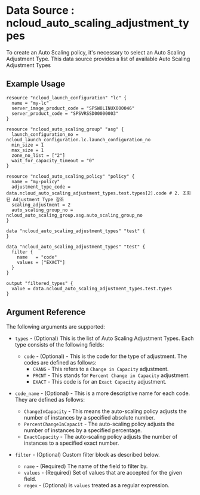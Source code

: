 # Data Source : ncloud_auto_scaling_adjustment_types
To create an Auto Scaling policy, it's necessary to select an Auto Scaling Adjustment Type. This data source provides a list of available Auto Scaling Adjustment Types


## Example Usage
```hcl
resource "ncloud_launch_configuration" "lc" {
  name = "my-lc"
  server_image_product_code = "SPSW0LINUX000046"
  server_product_code = "SPSVRSSD00000003"
}

resource "ncloud_auto_scaling_group" "asg" {
  launch_configuration_no = ncloud_launch_configuration.lc.launch_configuration_no
  min_size = 1
  max_size = 1
  zone_no_list = ["2"]
  wait_for_capacity_timeout = "0"
}

resource "ncloud_auto_scaling_policy" "policy" {
  name = "my-policy"
  adjustment_type_code = data.ncloud_auto_scaling_adjustment_types.test.types[2].code # 2. 조회된 Adjustment Type 참조
  scaling_adjustment = 2
  auto_scaling_group_no = ncloud_auto_scaling_group.asg.auto_scaling_group_no
}

data "ncloud_auto_scaling_adjustment_types" "test" {
}
```

```hcl
data "ncloud_auto_scaling_adjustment_types" "test" {
  filter {
    name   = "code"
    values = ["EXACT"]
  }
}

output "filtered_types" {
  value = data.ncloud_auto_scaling_adjustment_types.test.types
}
```

## Argument Reference

The following arguments are supported:

* `types` - (Optional) This is the list of Auto Scaling Adjustment Types. Each type consists of the following fields:
    * `code` - (Optional) - This is the code for the type of adjustment. The codes are defined as follows:
        * `CHANG` - This refers to a `Change in Capacity` adjustment.
        * `PRCNT` - This stands for `Percent Change in Capacity` adjustment.
        * `EXACT` - This code is for an `Exact Capacity` adjustment.


* `code_name` - (Optional) - This is a more descriptive name for each code. They are defined as follows:
    * `ChangeInCapacity` - This means the auto-scaling policy adjusts the number of instances by a specified absolute number.
    * `PercentChangeInCapacit` - The auto-scaling policy adjusts the number of instances by a specified percentage.
    * `ExactCapacity` - The auto-scaling policy adjusts the number of instances to a specified exact number.


* `filter` - (Optional) Custom filter block as described below.
    * `name` - (Required) The name of the field to filter by.
    * `values` - (Required) Set of values that are accepted for the given field.
    * `regex` - (Optional) is `values` treated as a regular expression.